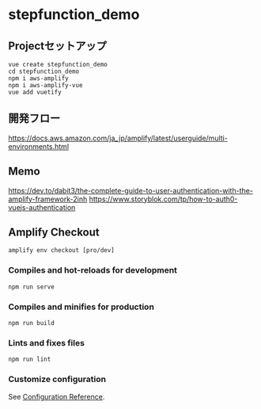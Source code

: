 # stepfunction_demo

## Projectセットアップ
```
vue create stepfunction_demo
cd stepfunction_demo
npm i aws-amplify 
npm i aws-amplify-vue
vue add vuetify 
```

## 開発フロー

https://docs.aws.amazon.com/ja_jp/amplify/latest/userguide/multi-environments.html

## Memo

https://dev.to/dabit3/the-complete-guide-to-user-authentication-with-the-amplify-framework-2inh
https://www.storyblok.com/tp/how-to-auth0-vuejs-authentication

## Amplify Checkout
```
amplify env checkout [pro/dev]
```

### Compiles and hot-reloads for development
```
npm run serve
```

### Compiles and minifies for production
```
npm run build
```

### Lints and fixes files
```
npm run lint
```

### Customize configuration
See [Configuration Reference](https://cli.vuejs.org/config/).



